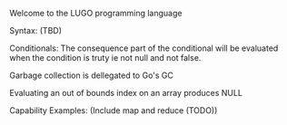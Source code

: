 Welcome to the LUGO programming language

Syntax:
(TBD)

Conditionals:
The consequence part of the conditional will be evaluated when the condition is truty ie not null and not false.

Garbage collection is dellegated to Go's GC

Evaluating an out of bounds index on an array produces NULL

Capability Examples:
(Include map and reduce (TODO))
